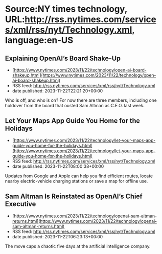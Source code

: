 # Source:NY times technology, URL:http://rss.nytimes.com/services/xml/rss/nyt/Technology.xml, language:en-US

## Explaining OpenAI’s Board Shake-Up
 - [https://www.nytimes.com/2023/11/22/technology/open-ai-board-shakeup.html](https://www.nytimes.com/2023/11/22/technology/open-ai-board-shakeup.html)
 - RSS feed: http://rss.nytimes.com/services/xml/rss/nyt/Technology.xml
 - date published: 2023-11-22T22:21:20+00:00

Who is off, and who is on? For now there are three members, including one holdover from the board that ousted Sam Altman as C.E.O. last week.

## Let Your Maps App Guide You Home for the Holidays
 - [https://www.nytimes.com/2023/11/22/technology/let-your-maps-app-guide-you-home-for-the-holidays.html](https://www.nytimes.com/2023/11/22/technology/let-your-maps-app-guide-you-home-for-the-holidays.html)
 - RSS feed: http://rss.nytimes.com/services/xml/rss/nyt/Technology.xml
 - date published: 2023-11-22T08:00:38+00:00

Updates from Google and Apple can help you find efficient routes, locate nearby electric-vehicle charging stations or save a map for offline use.

## Sam Altman Is Reinstated as OpenAI’s Chief Executive
 - [https://www.nytimes.com/2023/11/22/technology/openai-sam-altman-returns.html](https://www.nytimes.com/2023/11/22/technology/openai-sam-altman-returns.html)
 - RSS feed: http://rss.nytimes.com/services/xml/rss/nyt/Technology.xml
 - date published: 2023-11-22T06:23:13+00:00

The move caps a chaotic five days at the artificial intelligence company.

